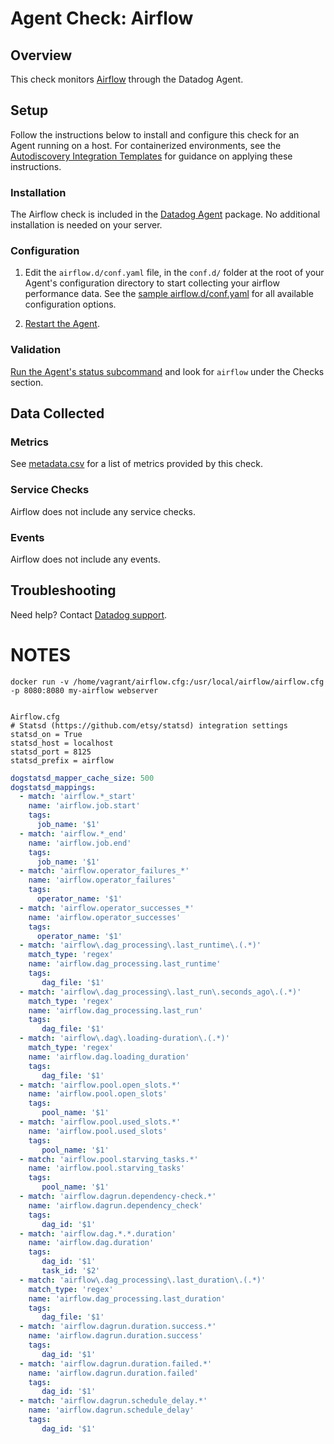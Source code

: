 # Agent Check: Airflow

## Overview

This check monitors [Airflow][1] through the Datadog Agent.

## Setup

Follow the instructions below to install and configure this check for an Agent running on a host. For containerized environments, see the [Autodiscovery Integration Templates][2] for guidance on applying these instructions.

### Installation

The Airflow check is included in the [Datadog Agent][2] package.
No additional installation is needed on your server.

### Configuration

1. Edit the `airflow.d/conf.yaml` file, in the `conf.d/` folder at the root of your Agent's configuration directory to start collecting your airflow performance data. See the [sample airflow.d/conf.yaml][3] for all available configuration options.

2. [Restart the Agent][4].

### Validation

[Run the Agent's status subcommand][5] and look for `airflow` under the Checks section.

## Data Collected

### Metrics

See [metadata.csv][6] for a list of metrics provided by this check.

### Service Checks

Airflow does not include any service checks.

### Events

Airflow does not include any events.

## Troubleshooting

Need help? Contact [Datadog support][7].

[1]: **LINK_TO_INTEGRATION_SITE**
[2]: https://docs.datadoghq.com/agent/autodiscovery/integrations
[3]: https://github.com/DataDog/integrations-core/blob/master/airflow/datadog_checks/airflow/data/conf.yaml.example
[4]: https://docs.datadoghq.com/agent/guide/agent-commands/?tab=agentv6#start-stop-and-restart-the-agent
[5]: https://docs.datadoghq.com/agent/guide/agent-commands/?tab=agentv6#agent-status-and-information
[6]: https://github.com/DataDog/integrations-core/blob/master/airflow/metadata.csv
[7]: https://docs.datadoghq.com/help


















# NOTES

```
docker run -v /home/vagrant/airflow.cfg:/usr/local/airflow/airflow.cfg -p 8080:8080 my-airflow webserver


Airflow.cfg
# Statsd (https://github.com/etsy/statsd) integration settings
statsd_on = True
statsd_host = localhost
statsd_port = 8125
statsd_prefix = airflow

```

```yaml
dogstatsd_mapper_cache_size: 500
dogstatsd_mappings:
  - match: 'airflow.*_start'
    name: 'airflow.job.start'
    tags:
      job_name: '$1'
  - match: 'airflow.*_end'
    name: 'airflow.job.end'
    tags:
      job_name: '$1'
  - match: 'airflow.operator_failures_*'
    name: 'airflow.operator_failures'
    tags:
      operator_name: '$1'
  - match: 'airflow.operator_successes_*'
    name: 'airflow.operator_successes'
    tags:
      operator_name: '$1'
  - match: 'airflow\.dag_processing\.last_runtime\.(.*)'
    match_type: 'regex'
    name: 'airflow.dag_processing.last_runtime'
    tags:
       dag_file: '$1'
  - match: 'airflow\.dag_processing\.last_run\.seconds_ago\.(.*)'
    match_type: 'regex'
    name: 'airflow.dag_processing.last_run'
    tags:
       dag_file: '$1'
  - match: 'airflow\.dag\.loading-duration\.(.*)'
    match_type: 'regex'
    name: 'airflow.dag.loading_duration'
    tags:
       dag_file: '$1'
  - match: 'airflow.pool.open_slots.*'
    name: 'airflow.pool.open_slots'
    tags:
       pool_name: '$1'
  - match: 'airflow.pool.used_slots.*'
    name: 'airflow.pool.used_slots'
    tags:
       pool_name: '$1'
  - match: 'airflow.pool.starving_tasks.*'
    name: 'airflow.pool.starving_tasks'
    tags:
       pool_name: '$1'
  - match: 'airflow.dagrun.dependency-check.*'
    name: 'airflow.dagrun.dependency_check'
    tags:
       dag_id: '$1'
  - match: 'airflow.dag.*.*.duration'
    name: 'airflow.dag.duration'
    tags:
       dag_id: '$1'
       task_id: '$2'
  - match: 'airflow\.dag_processing\.last_duration\.(.*)'
    match_type: 'regex'
    name: 'airflow.dag_processing.last_duration'
    tags:
       dag_file: '$1'
  - match: 'airflow.dagrun.duration.success.*'
    name: 'airflow.dagrun.duration.success'
    tags:
       dag_id: '$1'
  - match: 'airflow.dagrun.duration.failed.*'
    name: 'airflow.dagrun.duration.failed'
    tags:
       dag_id: '$1'
  - match: 'airflow.dagrun.schedule_delay.*'
    name: 'airflow.dagrun.schedule_delay'
    tags:
       dag_id: '$1'
```
